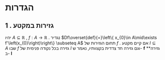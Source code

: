 # הגדרות 
 
## 1 . גזירות במקטע 
 יהיו $A\subseteq\mathbb{R}$ , $f:A\rightarrow\mathbb{R}$ . 
 נגדיר $Df\overset{def}{=}\left\{ x_{0}\in A\mid\exists f'\left(x_{0}\right)\right\} \subseteq A$ תחום הגזירות של $f$ . אם קיים מקטע $I\subseteq A$ שבו $f$ גזירה בכל נקודה פנימית של $I$ וגם גזירה חד צדדית בקצוותיו, נאמר ש- $\mathbf{f}$ **גזירה ב- $\mathbf{I}$ 
 

